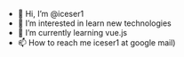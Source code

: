 - 👋 Hi, I’m @iceser1
- 👀 I’m interested in learn new technologies 
- 🌱 I’m currently learning vue.js
- 📫 How to reach me iceser1 at google mail)


